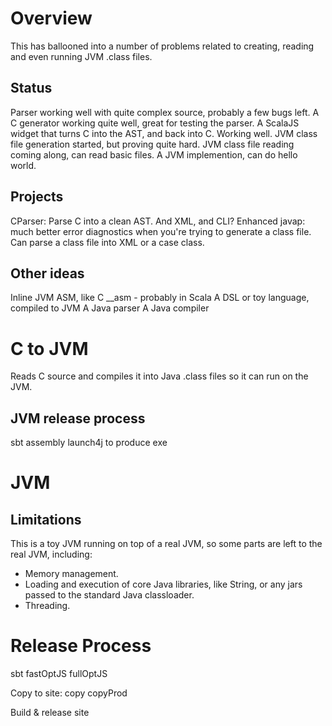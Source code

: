 # Overview
This has ballooned into a number of problems related to creating, reading and even running JVM .class files.

## Status
Parser working well with quite complex source, probably a few bugs left.
A C generator working quite well, great for testing the parser.
A ScalaJS widget that turns C into the AST, and back into C.  Working well.
JVM class file generation started, but proving quite hard.
JVM class file reading coming along, can read basic files.
A JVM implemention, can do hello world.

## Projects
CParser: Parse C into a clean AST. And XML, and CLI?
Enhanced javap: much better error diagnostics when you're trying to generate a class file.  Can parse a class file into XML or a case class.

## Other ideas
Inline JVM ASM, like C __asm - probably in Scala
A DSL or toy language, compiled to JVM
A Java parser
A Java compiler

# C to JVM
Reads C source and compiles it into Java .class files so it can run on the JVM.

## JVM release process
sbt assembly
launch4j to produce exe

# JVM
## Limitations
This is a toy JVM running on top of a real JVM, so some parts are left to the real JVM, including:

* Memory management.
* Loading and execution of core Java libraries, like String, or any jars passed to the standard Java classloader.
* Threading.



Release Process
===============
sbt
fastOptJS
fullOptJS

Copy to site:
copy
copyProd

Build & release site
